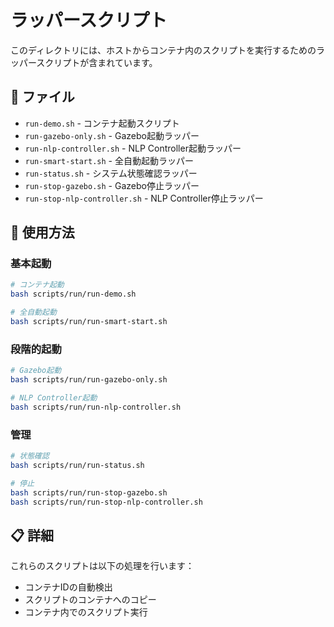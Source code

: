 # ラッパースクリプト

このディレクトリには、ホストからコンテナ内のスクリプトを実行するためのラッパースクリプトが含まれています。

## 📁 ファイル

- `run-demo.sh` - コンテナ起動スクリプト
- `run-gazebo-only.sh` - Gazebo起動ラッパー
- `run-nlp-controller.sh` - NLP Controller起動ラッパー
- `run-smart-start.sh` - 全自動起動ラッパー
- `run-status.sh` - システム状態確認ラッパー
- `run-stop-gazebo.sh` - Gazebo停止ラッパー
- `run-stop-nlp-controller.sh` - NLP Controller停止ラッパー

## 🚀 使用方法

### 基本起動
```bash
# コンテナ起動
bash scripts/run/run-demo.sh

# 全自動起動
bash scripts/run/run-smart-start.sh
```

### 段階的起動
```bash
# Gazebo起動
bash scripts/run/run-gazebo-only.sh

# NLP Controller起動
bash scripts/run/run-nlp-controller.sh
```

### 管理
```bash
# 状態確認
bash scripts/run/run-status.sh

# 停止
bash scripts/run/run-stop-gazebo.sh
bash scripts/run/run-stop-nlp-controller.sh
```

## 📋 詳細

これらのスクリプトは以下の処理を行います：
- コンテナIDの自動検出
- スクリプトのコンテナへのコピー
- コンテナ内でのスクリプト実行 